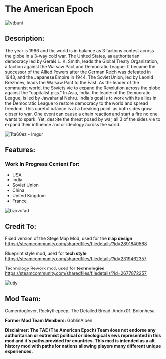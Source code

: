 # The American Epoch

![vtbuni](https://github.com/gamerlovesdogs17/TheAmericanEpoch/assets/145847426/df92ec44-58c5-4bd4-8452-fd26c6c25384)

## Description: 
The year is 1966 and the world is in balance as 3 factions contest across the globe in a 3-way cold war. The United States, an authoritarian democracy led by Gerald L. K. Smith, leads the Global Treaty Organization, a faction against the Warsaw Pact and Democratic League. It became the successor of the Allied Powers after the German Reich was defeated in 1943, and the Japanese Empire in 1944. The Soviet Union, led by Leonid Brezhnev, leads the Warsaw Pact to the East. As the leader of the communist world, the Soviets vie to expand the Revolution across the globe against the "capitalist pigs." In Asia, India, the leader of the Democratic League, is led by Jawaharlal Nehru. India's goal is to work with its allies in the Democratic League to restore democracy to the world and spread freedom. This careful balance is at a breaking point, as both sides grow closer to war. One event can cause a chain reaction and start a fire no one wants to spark. Yet, despite the threat posed by war, all 3 of the sides vie to expand their influence and or ideology across the world. 

![Tta60ez - Imgur](https://github.com/gamerlovesdogs17/TheAmericanEpoch/assets/145847426/5d191a88-0f2b-41e6-beea-1c65c67820fc)

## Features:

### Work In Progress Content For:
- USA
- India
- Soviet Union
- China
- United Kingdom
- France

![bzxvcfad](https://github.com/gamerlovesdogs17/TheAmericanEpoch/assets/145847426/8d1f608e-c3fb-462b-b31b-e5298fb81480)

## Credit To:

Fixed version of the Stege Map Mod, used for the **map design**
https://steamcommunity.com/sharedfiles/filedetails/?id=2891840568

Blueprint style mod, used for **tech style**
https://steamcommunity.com/sharedfiles/filedetails/?id=2319462357

Technology Rework mod, used for **technologies**
https://steamcommunity.com/sharedfiles/filedetails/?id=2677872257

![utiy](https://github.com/gamerlovesdogs17/TheAmericanEpoch/assets/145847426/cf258fcb-f261-493b-ba50-9354f343dd3a)

## Mod Team:

Gamerdoglover, Rockythepeep, The Detailed Bread, Andrix01, Bolonhesa

**Former Mod Team Members:** GoblinAlpen

**Disclaimer: The TAE (The American Epoch) Team does not endorse any authoritarian or extremist political or ideological views represented in this mod and it's paths provided for countries. This mod is intended as a alt history mod with paths for nations allowing players many different unique experiences.**



